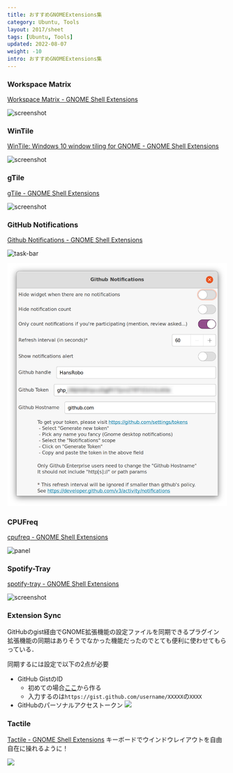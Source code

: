 ```yaml
---
title: おすすめGNOMEExtensions集
category: Ubuntu, Tools
layout: 2017/sheet
tags: [Ubuntu, Tools]
updated: 2022-08-07
weight: -10
intro: おすすめGNOMEExtensions集
---
```




### Workspace Matrix

[Workspace Matrix - GNOME Shell Extensions](https://extensions.gnome.org/extension/1485/workspace-matrix/)

![screenshot](https://extensions.gnome.org/extension-data/screenshots/screenshot_1485.png)

### WinTile

[WinTile: Windows 10 window tiling for GNOME - GNOME Shell Extensions](https://extensions.gnome.org/extension/1723/wintile-windows-10-window-tiling-for-gnome/)

![screenshot](https://extensions.gnome.org/extension-data/screenshots/screenshot_1723.png)

### gTile

[gTile - GNOME Shell Extensions](https://extensions.gnome.org/extension/28/gtile/)

![screenshot](https://extensions.gnome.org/extension-data/screenshots/screenshot_28.png)

### GitHub Notifications

[Github Notifications - GNOME Shell Extensions](https://extensions.gnome.org/extension/1125/github-notifications/)

![task-bar](https://extensions.gnome.org/extension-data/screenshots/screenshot_1125_WJMldKq.png)

![setting](https://raw.githubusercontent.com/HansRobo/mycheatsheets/master/assets/images/github-notifications-settings.png)

### CPUFreq

[cpufreq - GNOME Shell Extensions](https://extensions.gnome.org/extension/1082/cpufreq/)

![panel](https://extensions.gnome.org/extension-data/screenshots/screenshot_1082_8G7gjUt.png)

### Spotify-Tray

[spotify-tray - GNOME Shell Extensions](https://extensions.gnome.org/extension/4472/spotify-tray/)

![screenshot](https://extensions.gnome.org/extension-data/screenshots/screenshot_4472.png)


### Extension Sync
GitHubのgist経由でGNOME拡張機能の設定ファイルを同期できるプラグイン
拡張機能の同期はありそうでなかった機能だったのでとても便利に使わせてもらっている．

同期するには設定で以下の2点が必要
- GitHub GistのID
	- 初めての場合[ここ](https://gist.github.com/)から作る
	- 入力するのは`https://gist.github.com/username/XXXXX`の`XXXX`
- GitHubのパーソナルアクセストークン
![](https://camo.githubusercontent.com/4c0e0828590709add17450112c0e65a9b053f7aef2f6c24df274c3ff263404ae/68747470733a2f2f692e696d6775722e636f6d2f345376334a75732e706e67)

### Tactile
[Tactile - GNOME Shell Extensions](https://extensions.gnome.org/extension/4548/tactile/)
キーボードでウインドウレイアウトを自由自在に操れるように！

![](https://extensions.gnome.org/extension-data/screenshots/screenshot_4548_Xf0qiGj.gif)